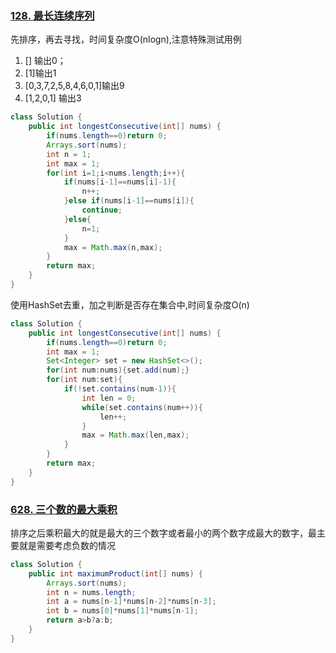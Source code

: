 ### [128. 最长连续序列](https://leetcode-cn.com/problems/longest-consecutive-sequence/)

先排序，再去寻找，时间复杂度O(nlogn),注意特殊测试用例

1. [] 输出0；
2. [1]输出1
3. [0,3,7,2,5,8,4,6,0,1]输出9
4. [1,2,0,1] 输出3

```java
class Solution {
    public int longestConsecutive(int[] nums) {
        if(nums.length==0)return 0;
        Arrays.sort(nums);
        int n = 1;
        int max = 1;
        for(int i=1;i<nums.length;i++){
            if(nums[i-1]==nums[i]-1){
                n++;
            }else if(nums[i-1]==nums[i]){
                continue;
            }else{
                n=1;
            }
            max = Math.max(n,max);
        }
        return max;
    }
}
```

使用HashSet去重，加之判断是否存在集合中,时间复杂度O(n)

```java
class Solution {
    public int longestConsecutive(int[] nums) {
        if(nums.length==0)return 0;
        int max = 1;
        Set<Integer> set = new HashSet<>();
        for(int num:nums){set.add(num);}
        for(int num:set){
            if(!set.contains(num-1)){
                int len = 0;
                while(set.contains(num++)){
                    len++;
                }
                max = Math.max(len,max);
            }    
        }
        return max;
    }
}
```

### [628. 三个数的最大乘积](https://leetcode-cn.com/problems/maximum-product-of-three-numbers/)

排序之后乘积最大的就是最大的三个数字或者最小的两个数字成最大的数字，最主要就是需要考虑负数的情况

```java
class Solution {
    public int maximumProduct(int[] nums) {
        Arrays.sort(nums);
        int n = nums.length;
        int a = nums[n-1]*nums[n-2]*nums[n-3];
        int b = nums[0]*nums[1]*nums[n-1];
        return a>b?a:b;
    }
}
```

